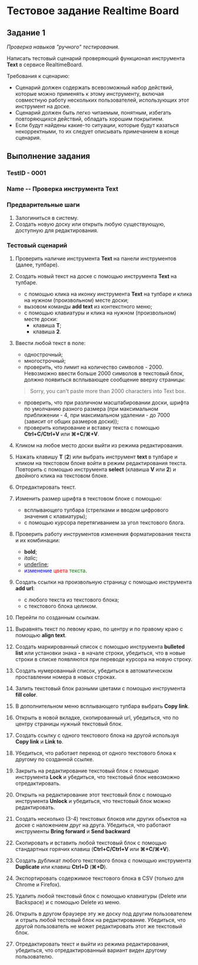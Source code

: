 # Тестовое задание Realtime Board

## Задание 1

_Проверка навыков "ручного" тестирования._

Написать тестовый сценарий проверяющий функционал инструмента **Text** в сервисе RealtimeBoard.

Требования к сценарию:

* Сценарий должен содержать всевозможный набор действий, которые можно применять к этому инструменту, включая совместную работу нескольких пользователей, использующих этот инструмент на доске.
* Сценарий должен быть легко читаемым, понятным, избегать повторяющихся действий, обладать хорошим покрытием.
* Если будут найдены какие-то ситуации, которые будут казаться некорректными, то их следует описывать примечанием в конце сценария.

## Выполнение задания

### TestID - 0001

### Name -- Проверка инструмента **Text**

### Предварительные шаги

1. Залогиниться в систему.
2. Создать новую доску или открыть любую существующую, доступную для редактирования.

### Тестовый сценарий
1. Проверить наличие инструмента **Text** на панели инструментов (далее, тулбаре).
2. Создать новый текст на доске с помощью инструмента **Text** на тулбаре.
	* с помощью клика на иконку инструмента **Text** на тулбаре и клика на нужном (произвольном) месте доски;
	* вызовом команды **add text** из контекстного меню;
	* с помощью клавиатуры и клика на нужном (произвольном) месте доски:
		* клавиша **T**;
		* клавиша **2**.
3. Ввести любой текст в поле:
	* однострочный;
	* многострочный;
	* проверить, что лимит на количество символов - 2000. Невозможно ввести больше 2000 символов в текстовый блок, должно появиться всплывающее сообщение вверху страницы:
	
	> Sorry, you can't paste more than 2000 characters into Text box.
	
	* проверить, что при различном масштабировании доски, шрифта по умолчанию разного размера (при максимальном приближении - 4, при максимальном удалении - до 7000 (зависит от общих размеров доски));
	* проверить копирование и вставку текста с помощью **Ctrl+C/Ctrl+V** или **⌘+C/⌘+V**.
4. Кликом на любое место доски выйти из режима редактирования.
5. Нажать клавишу **T** (**2**) или выбрать инструмент **text** в тулбаре и кликом на текстовом блоке войти в режим редактирования текста. Повторить с помощью инструмента **select** (клавиша **V** или **2**) и двойного клика на текстовом блоке.
6. Отредактировать текст.
7. Изменить размер шрифта в текстовом блоке с помощью:
	* всплывающего тулбара (стрелками и вводом цифрового значения с клавиатуры);
	* с помощью курсора перетягиванием за угол текстового блога.
8. Проверить работу инструментов изменения форматирования текста и их комбинации:
	* **bold**;
	* *italic*;
	* <u>underline</u>;
	* <span style="color:blue">изменение</span> <span style="color:red">цвета</span> <span style="color:green">текста</span>.
9. Создать ссылки на произвольную страницу с помощью инструмента **add url**:
	* с любого текста из текстового блока;
	* с текстового блока целиком.
10. Перейти по созданным ссылкам.
11. Выравнять текст по левому краю, по центру и по правому краю с помощью **align text**.
12. Создать маркированный список с помощью инструмента **bulleted list** или установки знака **-** в начале строки, убедиться, что в новые строки в списке появляются при переводе курсора на новую строку.
13. Создать нумерованный список, убедиться в автоматическом проставлении номера в новых строках.
14. Залить текстовый блок разными цветами с помощью инструмента **fill color**.
15. В дополнительном меню всплывающего тулбара выбрать **Copy link**.
16. Открыть в новой вкладке, скопированный url, убедиться, что по центру страницы нужный текстовый блок.
17. Создать ссылку с одного текстового блока на другой используя **Copy link** и **Link to**.
18. Убедиться, что работает переход от одного текстового блока к другому по созданной ссылке.
19. Закрыть на редактирование текстовый блок с помощью инструмента **Lock** и убедиться, что текстовый блок невозможно отредактировать.
20. Открыть на редактирование этот текстовый блок с помощью инструмента **Unlock** и убедиться, что текстовый блок можно редактировать.
21. Создать несколько (3-4) текстовых блоков или других объектов на доске с наложением друг на друга. Убедиться, что работают инструменты **Bring forward** и **Send backward**
22. Скопировать и вставить любой текстовый блок с помощью стандартных горячих клавиш (**Ctrl+C/Ctrl+V** или **⌘+C/⌘+V**).
23. Создать дубликат любого текстового блока с помощью инструмента **Duplicate** или клавиш **Ctrl+D** (**⌘+D**).
24. Экспортировать содержимое текстового блока в CSV (только для Chrome и Firefox).
25. Удалить любой текстовый блок с помощью клавиатуры (Delete или Backspace) и с помощью Delete из меню.
26. Открыть в другом браузере эту же доску под другим пользователем и отрыть любой тестовый блок на редактирование. Убедиться, что другой пользователь не может редактировать этот же текстовый блок.
27. Отредактировать текст и выйти из режима редактирования, убедиться, что отредактированный вариант виден другому пользователю.